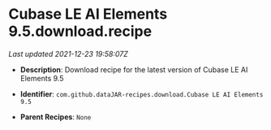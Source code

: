 # Cubase LE AI Elements 9.5.download.recipe

_Last updated 2021-12-23 19:58:07Z_

- **Description**: Download recipe for the latest version of Cubase LE AI Elements 9.5

- **Identifier**: `com.github.dataJAR-recipes.download.Cubase LE AI Elements 9.5`

- **Parent Recipes**: `None`